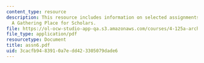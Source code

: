 ```yaml
---
content_type: resource
description: This resource includes information on selected assignments from the class
  A Gathering Place for Scholars.
file: https://ol-ocw-studio-app-qa.s3.amazonaws.com/courses/4-125a-architecture-studio-building-in-landscapes-fall-2005/3cacfb9483910a7edd423305079dade6_assn6.pdf
file_type: application/pdf
resourcetype: Document
title: assn6.pdf
uid: 3cacfb94-8391-0a7e-dd42-3305079dade6
---
```

